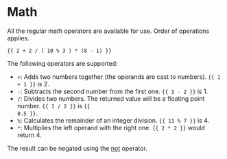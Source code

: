 # Math
All the regular math operators are available for use. Order of operations applies.
```twig
{{ 2 + 2 / ( 10 % 3 ) * (8 - 1) }}
```

The following operators are supported:

- `+`: Adds two numbers together (the operands are cast to numbers). <code v-pre>{{
1 + 1 }}</code> is 2.
- `-`: Subtracts the second number from the first one. <code v-pre>{{ 3 - 2 }}</code> is 1.
- `/`: Divides two numbers. The returned value will be a floating point number.  <code v-pre>{{ 1 / 2 }}</code> is <code v-pre>{{ 0.5 }}</code>.
- `%`: Calculates the remainder of an integer division. <code v-pre>{{ 11 % 7 }}</code> is 4.
- `*`: Multiplies the left operand with the right one. <code v-pre>{{ 2 * 2 }}</code> would return 4.


The result can be negated using the [not](./not) operator.